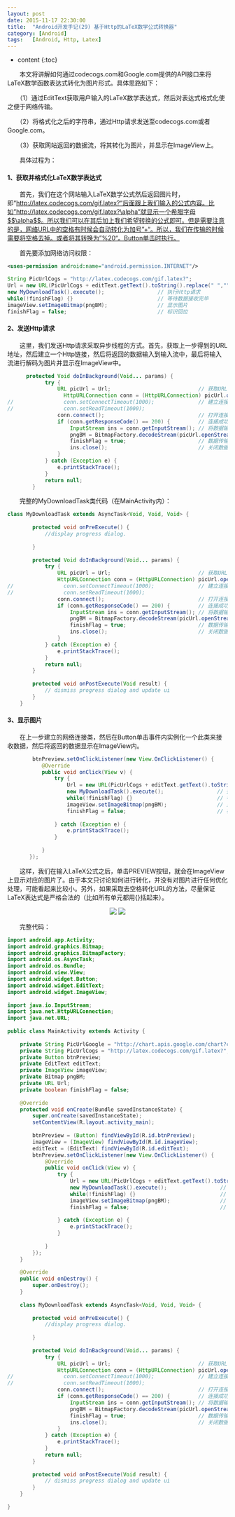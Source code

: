 ```yaml
---
layout: post
date: 2015-11-17 22:30:00
title:  "Android开发手记(29) 基于Http的LaTeX数学公式转换器"
category: [Android]
tags:   [Android, Http, Latex]
---
```


* content
{:toc}

　　本文将讲解如何通过codecogs.com和Google.com提供的API接口来将LaTeX数学函数表达式转化为图片形式。具体思路如下：

　　（1）通过EditText获取用户输入的LaTeX数学表达式，然后对表达式格式化使之便于网络传输。

　　（2）将格式化之后的字符串，通过Http请求发送至codecogs.com或者Google.com。

　　（3）获取网站返回的数据流，将其转化为图片，并显示在ImageView上。

　　具体过程为：

#### **1、获取并格式化LaTeX数学表达式**

　　首先，我们在这个网站输入LaTeX数学公式然后返回图片时，即“http://latex.codecogs.com/gif.latex?“后面跟上我们输入的公式内容。比如”http://latex.codecogs.com/gif.latex?\alpha”就显示一个希腊字母$$\alpha$$。所以我们可以在其后加上我们希望转换的公式即可。但是需要注意的是，网络URL中的空格有时候会自动转化为加号”+“。所以，我们在传输的时候需要将空格去掉。或者将其转换为”%20“。Button单击时执行。

　　首先要添加网络访问权限：
```xml
<uses-permission android:name="android.permission.INTERNET"/>
```

```java
String PicUrlCogs = "http://latex.codecogs.com/gif.latex?";
Url = new URL(PicUrlCogs + editText.getText().toString().replace(" ",""));
new MyDownloadTask().execute();                 // 执行Http请求
while(!finishFlag) {}                           // 等待数据接收完毕
imageView.setImageBitmap(pngBM);                // 显示图片
finishFlag = false;                             // 标识回位
```

#### **2、发送Http请求**

　　这里，我们发送Http请求采取异步线程的方式。首先，获取上一步得到的URL地址，然后建立一个Http链接，然后将返回的数据输入到输入流中，最后将输入流进行解码为图片并显示在ImageView中。

```java
      protected Void doInBackground(Void... params) {
            try {
                URL picUrl = Url;                            // 获取URL地址
                  HttpURLConnection conn = (HttpURLConnection) picUrl.openConnection();
//                conn.setConnectTimeout(1000);              // 建立连接
//                conn.setReadTimeout(1000);
                conn.connect();                              // 打开连接
                if (conn.getResponseCode() == 200) {         // 连接成功，返回数据
                    InputStream ins = conn.getInputStream(); // 将数据输入到数据流中
                    pngBM = BitmapFactory.decodeStream(picUrl.openStream()); // 解析数据流
                    finishFlag = true;                       // 数据传输完毕标识
                    ins.close();                             // 关闭数据流
                }
            } catch (Exception e) {
                e.printStackTrace();
            }
            return null;
        }
```

　　完整的MyDownloadTask类代码（在MainActivity内）：

```java
class MyDownloadTask extends AsyncTask<Void, Void, Void> {
 
        protected void onPreExecute() {
            //display progress dialog.
 
        }
 
        protected Void doInBackground(Void... params) {
            try {
                URL picUrl = Url;                            // 获取URL地址
                HttpURLConnection conn = (HttpURLConnection) picUrl.openConnection();
//                conn.setConnectTimeout(1000);              // 建立连接
//                conn.setReadTimeout(1000);
                conn.connect();                              // 打开连接
                if (conn.getResponseCode() == 200) {         // 连接成功，返回数据
                    InputStream ins = conn.getInputStream(); // 将数据输入到数据流中
                    pngBM = BitmapFactory.decodeStream(picUrl.openStream()); // 解析数据流
                    finishFlag = true;                       // 数据传输完毕标识
                    ins.close();                             // 关闭数据流
                }
            } catch (Exception e) {
                e.printStackTrace();
            }
            return null;
        }
 
        protected void onPostExecute(Void result) {
            // dismiss progress dialog and update ui
        }
    }
```

#### **3、显示图片**

　　在上一步建立的网络连接类，然后在Button单击事件内实例化一个此类来接收数据，然后将返回的数据显示在ImageView内。

```java
        btnPreview.setOnClickListener(new View.OnClickListener() {
           @Override
           public void onClick(View v) {
               try {
                   Url = new URL(PicUrlCogs + editText.getText().toString().replace(" ","")); // 转换字符串
                   new MyDownloadTask().execute();                 // 执行Http请求
                   while(!finishFlag) {}                           // 等待数据接收完毕
                   imageView.setImageBitmap(pngBM);                // 显示图片
                   finishFlag = false;                             // 标识回位
 
               } catch (Exception e) {
                   e.printStackTrace();
               }
 
           }
       });
```
       
　　这样，我们在输入LaTeX公式之后，单击PREVIEW按钮，就会在ImageView上显示对应的图片了。由于本文只讨论如何进行转化，并没有对图片进行任何优化处理，可能看起来比较小。另外，如果采取去空格转化URL的方法，尽量保证LaTeX表达式是严格合法的（比如所有单元都用{}括起来）。

<div style="text-align: center">
<img src="{{ site.url }}/images/201511/2015111704.png"/> 
<img src="{{ site.url }}/images/201511/2015111705.png"/> 
</div>

　　完整代码：
```java
import android.app.Activity;
import android.graphics.Bitmap;
import android.graphics.BitmapFactory;
import android.os.AsyncTask;
import android.os.Bundle;
import android.view.View;
import android.widget.Button;
import android.widget.EditText;
import android.widget.ImageView;
 
import java.io.InputStream;
import java.net.HttpURLConnection;
import java.net.URL;
 
public class MainActivity extends Activity {
 
    private String PicUrlGoogle = "http://chart.apis.google.com/chart?cht=tx&chl=";
    private String PicUrlCogs = "http://latex.codecogs.com/gif.latex?";
    private Button btnPreview;
    private EditText editText;
    private ImageView imageView;
    private Bitmap pngBM;
    private URL Url;
    private boolean finishFlag = false;
 
    @Override
    protected void onCreate(Bundle savedInstanceState) {
        super.onCreate(savedInstanceState);
        setContentView(R.layout.activity_main);
 
        btnPreview = (Button) findViewById(R.id.btnPreview);
        imageView = (ImageView) findViewById(R.id.imageView);
        editText = (EditText) findViewById(R.id.editText);
        btnPreview.setOnClickListener(new View.OnClickListener() {
            @Override
            public void onClick(View v) {
                try {
                    Url = new URL(PicUrlCogs + editText.getText().toString().replace(" ","")); // 转换字符串
                    new MyDownloadTask().execute();                 // 执行Http请求
                    while(!finishFlag) {}                           // 等待数据接收完毕
                    imageView.setImageBitmap(pngBM);                // 显示图片
                    finishFlag = false;                             // 标识回位
 
                } catch (Exception e) {
                    e.printStackTrace();
                }
 
            }
        });
    }
 
    @Override
    public void onDestroy() {
        super.onDestroy();
    }
 
    class MyDownloadTask extends AsyncTask<Void, Void, Void> {
 
        protected void onPreExecute() {
            //display progress dialog.
 
        }
 
        protected Void doInBackground(Void... params) {
            try {
                URL picUrl = Url;                            // 获取URL地址
                HttpURLConnection conn = (HttpURLConnection) picUrl.openConnection();
//                conn.setConnectTimeout(1000);              // 建立连接
//                conn.setReadTimeout(1000);
                conn.connect();                              // 打开连接
                if (conn.getResponseCode() == 200) {         // 连接成功，返回数据
                    InputStream ins = conn.getInputStream(); // 将数据输入到数据流中
                    pngBM = BitmapFactory.decodeStream(picUrl.openStream()); // 解析数据流
                    finishFlag = true;                       // 数据传输完毕标识
                    ins.close();                             // 关闭数据流
                }
            } catch (Exception e) {
                e.printStackTrace();
            }
            return null;
        }
 
        protected void onPostExecute(Void result) {
            // dismiss progress dialog and update ui
        }
    }
 
}
```
